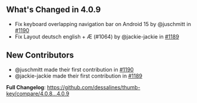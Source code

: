 ## What's Changed in 4.0.9

- Fix keyboard overlapping navigation bar on Android 15 by @juschmitt in [#1190](https://github.com/dessalines/thumb-key/pull/1190)
- Fix Layout deutsch english + Æ (#1064) by @jackie-jackie in [#1189](https://github.com/dessalines/thumb-key/pull/1189)

## New Contributors

- @juschmitt made their first contribution in [#1190](https://github.com/dessalines/thumb-key/pull/1190)
- @jackie-jackie made their first contribution in [#1189](https://github.com/dessalines/thumb-key/pull/1189)

**Full Changelog**: https://github.com/dessalines/thumb-key/compare/4.0.8...4.0.9

<!-- generated by git-cliff -->

